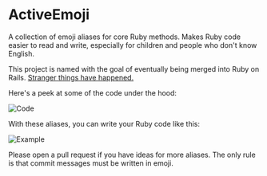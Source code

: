 # ActiveEmoji

A collection of emoji aliases for core Ruby methods. Makes Ruby code easier to
read and write, especially for children and people who don't know English.

This project is named with the goal of eventually being merged into Ruby on
Rails. [Stranger things have happened.][forty_two]

[forty_two]: https://github.com/rails/rails/commit/e50530ca3ab5db53ebc74314c54b62b91b932389

Here's a peek at some of the code under the hood:

![Code](https://raw.githubusercontent.com/sferik/active_emoji/master/code.png)

With these aliases, you can write your Ruby code like this:

![Example](https://raw.githubusercontent.com/sferik/active_emoji/master/example.png)

Please open a pull request if you have ideas for more aliases. The only rule is
that commit messages must be written in emoji.
